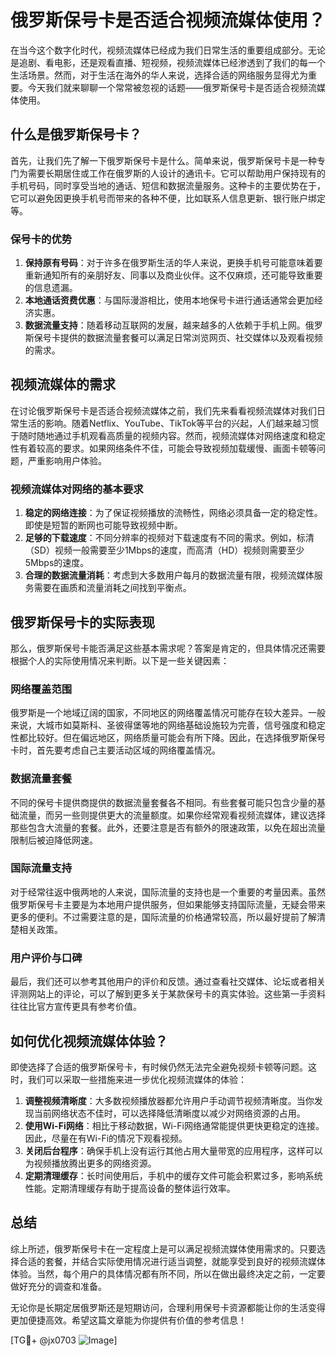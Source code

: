 # 俄罗斯保号卡是否适合视频流媒体使用？

在当今这个数字化时代，视频流媒体已经成为我们日常生活的重要组成部分。无论是追剧、看电影，还是观看直播、短视频，视频流媒体已经渗透到了我们的每一个生活场景。然而，对于生活在海外的华人来说，选择合适的网络服务显得尤为重要。今天我们就来聊聊一个常常被忽视的话题——俄罗斯保号卡是否适合视频流媒体使用。

## 什么是俄罗斯保号卡？

首先，让我们先了解一下俄罗斯保号卡是什么。简单来说，俄罗斯保号卡是一种专门为需要长期居住或工作在俄罗斯的人设计的通讯卡。它可以帮助用户保持现有的手机号码，同时享受当地的通话、短信和数据流量服务。这种卡的主要优势在于，它可以避免因更换手机号而带来的各种不便，比如联系人信息更新、银行账户绑定等。

### 保号卡的优势

1. **保持原有号码**：对于许多在俄罗斯生活的华人来说，更换手机号可能意味着要重新通知所有的亲朋好友、同事以及商业伙伴。这不仅麻烦，还可能导致重要的信息遗漏。
2. **本地通话资费优惠**：与国际漫游相比，使用本地保号卡进行通话通常会更加经济实惠。
3. **数据流量支持**：随着移动互联网的发展，越来越多的人依赖于手机上网。俄罗斯保号卡提供的数据流量套餐可以满足日常浏览网页、社交媒体以及观看视频的需求。

## 视频流媒体的需求

在讨论俄罗斯保号卡是否适合视频流媒体之前，我们先来看看视频流媒体对我们日常生活的影响。随着Netflix、YouTube、TikTok等平台的兴起，人们越来越习惯于随时随地通过手机观看高质量的视频内容。然而，视频流媒体对网络速度和稳定性有着较高的要求。如果网络条件不佳，可能会导致视频加载缓慢、画面卡顿等问题，严重影响用户体验。

### 视频流媒体对网络的基本要求

1. **稳定的网络连接**：为了保证视频播放的流畅性，网络必须具备一定的稳定性。即使是短暂的断网也可能导致视频中断。
2. **足够的下载速度**：不同分辨率的视频对下载速度有不同的需求。例如，标清（SD）视频一般需要至少1Mbps的速度，而高清（HD）视频则需要至少5Mbps的速度。
3. **合理的数据流量消耗**：考虑到大多数用户每月的数据流量有限，视频流媒体服务需要在画质和流量消耗之间找到平衡点。

## 俄罗斯保号卡的实际表现

那么，俄罗斯保号卡能否满足这些基本需求呢？答案是肯定的，但具体情况还需要根据个人的实际使用情况来判断。以下是一些关键因素：

### 网络覆盖范围

俄罗斯是一个地域辽阔的国家，不同地区的网络覆盖情况可能存在较大差异。一般来说，大城市如莫斯科、圣彼得堡等地的网络基础设施较为完善，信号强度和稳定性都比较好。但在偏远地区，网络质量可能会有所下降。因此，在选择俄罗斯保号卡时，首先要考虑自己主要活动区域的网络覆盖情况。

### 数据流量套餐

不同的保号卡提供商提供的数据流量套餐各不相同。有些套餐可能只包含少量的基础流量，而另一些则提供更大的流量额度。如果你经常观看视频流媒体，建议选择那些包含大流量的套餐。此外，还要注意是否有额外的限速政策，以免在超出流量限制后被迫降低网速。

### 国际流量支持

对于经常往返中俄两地的人来说，国际流量的支持也是一个重要的考量因素。虽然俄罗斯保号卡主要是为本地用户提供服务，但如果能够支持国际流量，无疑会带来更多的便利。不过需要注意的是，国际流量的价格通常较高，所以最好提前了解清楚相关政策。

### 用户评价与口碑

最后，我们还可以参考其他用户的评价和反馈。通过查看社交媒体、论坛或者相关评测网站上的评论，可以了解到更多关于某款保号卡的真实体验。这些第一手资料往往比官方宣传更具有参考价值。

## 如何优化视频流媒体体验？

即使选择了合适的俄罗斯保号卡，有时候仍然无法完全避免视频卡顿等问题。这时，我们可以采取一些措施来进一步优化视频流媒体的体验：

1. **调整视频清晰度**：大多数视频播放器都允许用户手动调节视频清晰度。当你发现当前网络状态不佳时，可以选择降低清晰度以减少对网络资源的占用。
2. **使用Wi-Fi网络**：相比于移动数据，Wi-Fi网络通常能提供更快更稳定的连接。因此，尽量在有Wi-Fi的情况下观看视频。
3. **关闭后台程序**：确保手机上没有运行其他占用大量带宽的应用程序，这样可以为视频播放腾出更多的网络资源。
4. **定期清理缓存**：长时间使用后，手机中的缓存文件可能会积累过多，影响系统性能。定期清理缓存有助于提高设备的整体运行效率。

## 总结

综上所述，俄罗斯保号卡在一定程度上是可以满足视频流媒体使用需求的。只要选择合适的套餐，并结合实际使用情况进行适当调整，就能享受到良好的视频流媒体体验。当然，每个用户的具体情况都有所不同，所以在做出最终决定之前，一定要做好充分的调查和准备。

无论你是长期定居俄罗斯还是短期访问，合理利用保号卡资源都能让你的生活变得更加便捷高效。希望这篇文章能为你提供有价值的参考信息！

[TG💪+ @jx0703 ![Image](https://github.com/user-attachments/assets/dbca1d08-cadb-493c-b0ec-ad6f7a83f270)]
